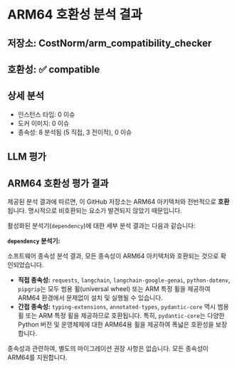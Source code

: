 # ARM64 호환성 분석 결과

## 저장소: CostNorm/arm_compatibility_checker

## 호환성: ✅ compatible

## 상세 분석

- 인스턴스 타입: 0 이슈
- 도커 이미지: 0 이슈
- 종속성: 8 분석됨 (5 직접, 3 전이적), 0 이슈

## LLM 평가

## ARM64 호환성 평가 결과

제공된 분석 결과에 따르면, 이 GitHub 저장소는 ARM64 아키텍처와 전반적으로 **호환**됩니다. 명시적으로 비호환되는 요소가 발견되지 않았기 때문입니다.

활성화된 분석기(`dependency`)에 대한 세부 분석 결과는 다음과 같습니다:

**`dependency` 분석기:**

소프트웨어 종속성 분석 결과, 모든 종속성이 ARM64 아키텍처와 호환되는 것으로 확인되었습니다.

*   **직접 종속성:** `requests`, `langchain`, `langchain-google-genai`, `python-dotenv`, `pipgrip`는 모두 범용 휠(universal wheel) 또는 ARM 특정 휠을 제공하여 ARM64 환경에서 문제없이 설치 및 실행될 수 있습니다.
*   **간접 종속성:** `typing-extensions`, `annotated-types`, `pydantic-core` 역시 범용 휠 또는 ARM 특정 휠을 제공하므로 호환됩니다. 특히, `pydantic-core`는 다양한 Python 버전 및 운영체제에 대한 ARM64용 휠을 제공하여 폭넓은 호환성을 보장합니다.

종속성과 관련하여, 별도의 마이그레이션 권장 사항은 없습니다. 모든 종속성이 ARM64를 지원합니다.

